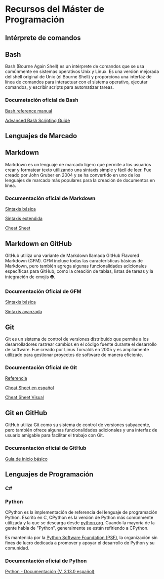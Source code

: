 # Recursos del Máster de Programación

## Intérprete de comandos

## Bash

Bash (Bourne Again Shell) es un intérprete de comandos que se usa comúnmente en sistemas operativos Unix y Linux. Es una versión mejorada del shell original de Unix (el Bourne Shell) y proporciona una interfaz de línea de comandos para interactuar con el sistema operativo, ejecutar comandos, y escribir scripts para automatizar tareas.

### Documetación oficial de Bash
[Bash reference manual](https://www.gnu.org/software/bash/manual/bash.html)

[Advanced Bash Scripting Guide](https://tldp.org/LDP/abs/html/)

## Lenguajes de Marcado

## Markdown

Markdown es un lenguaje de marcado ligero que permite a los usuarios crear y formatear texto utilizando una sintaxis simple y fácil de leer. Fue creado por John Gruber en 2004 y se ha convertido en uno de los lenguajes de marcado más populares para la creación de documentos en línea.

### Documentación oficial de Markdown
[Sintaxis básica](https://www.markdownguide.org/basic-syntax/)

[Sintaxis extendida](https://www.markdownguide.org/extended-syntax/)

[Cheat Sheet](https://www.markdownguide.org/cheat-sheet/)

## Markdown en GitHub

GitHub utiliza una variante de Markdown llamada GitHub Flavored Markdown (GFM). GFM incluye todas las características básicas de Markdown, pero también agrega algunas funcionalidades adicionales específicas para GitHub, como la creación de tablas, listas de tareas y la integración de emojis 👽.

### Documentación Oficial de GFM
[Sintaxis básica](https://docs.github.com/en/get-started/writing-on-github/getting-started-with-writing-and-formatting-on-github/basic-writing-and-formatting-syntax)

[Sintaxis avanzada](https://docs.github.com/en/get-started/writing-on-github/getting-started-with-writing-and-formatting-on-github/basic-writing-and-formatting-syntax)

## Git

Git es un sistema de control de versiones distribuido que permite a los desarrolladores rastrear cambios en el código fuente durante el desarrollo de software. Fue creado por Linus Torvalds en 2005 y es ampliamente utilizado para gestionar proyectos de software de manera eficiente.

### Documentación Oficial de Git
[Referencia](https://git-scm.com/docs)

[Cheat Sheet en español](https://training.github.com/downloads/es_ES/github-git-cheat-sheet.pdf)

[Cheat Sheet Visual](https://ndpsoftware.com/git-cheatsheet.html#loc=index;)

## Git en GitHub

GitHub utiliza Git como su sistema de control de versiones subyacente, pero también ofrece algunas funcionalidades adicionales y una interfaz de usuario amigable para facilitar el trabajo con Git.

### Documentación oficial de GitHub
[Guía de inicio básico](https://docs.github.com/es/get-started/start-your-journey)


## Lenguajes de Programación

### C#

### Python

CPython es la implementación de referencia del lenguaje de programación Python. Escrito en C, CPython es la versión de Python más comúnmente utilizada y la que se descarga desde [python.org](https://www.python.org/downloads/). Cuando la mayoría de la gente habla de "Python", generalmente se están refiriendo a CPython.

Es mantenida por la [Python Software Foundation (PSF)](https://www.python.org/psf-landing/), la organización sin fines de lucro dedicada a promover y apoyar el desarrollo de Python y su comunidad.

### Documentación oficial de Python
[Python - Documentación (V. 3.13.0 español)](https://docs.python.org/es/3.13/)
